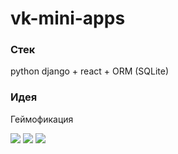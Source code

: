 # vk-mini-apps

### Стек
python django + react + ORM (SQLite)

### Идея
Геймофикация  

<div style={{ display: 'flex' }}>
  <img src=![image](https://user-images.githubusercontent.com/92402616/235150067-4ba03542-51fc-45b6-83c5-8b2ffcd1222c.png) style={{ width: '100px', height: '100px', marginRight: '10px' }} />
  <img src="image2.png" style={{ width: '100px', height: '100px', marginRight: '10px' }} />
  <img src="image3.png" style={{ width: '100px', height: '100px', marginRight: '10px' }} />
</div>
